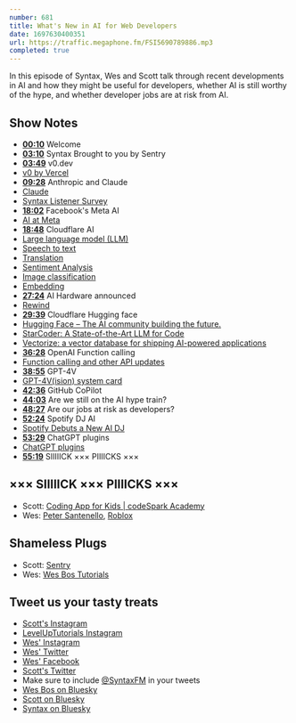 ```yaml
---
number: 681
title: What's New in AI for Web Developers
date: 1697630400351
url: https://traffic.megaphone.fm/FSI5690789886.mp3
completed: true
---
```


In this episode of Syntax, Wes and Scott talk through recent developments in AI and how they might be useful for developers, whether AI is still worthy of the hype, and whether developer jobs are at risk from AI.

## Show Notes

- **[00:10](#t=00:10)** Welcome
- **[03:10](#t=03:10)** Syntax Brought to you by Sentry
- **[03:49](#t=03:49)** v0.dev
- [v0 by Vercel](https://v0.dev/)
- **[09:28](#t=09:28)** Anthropic and Claude
- [Claude](https://claude.ai/)
- [Syntax Listener Survey](https://wcqk05xik6u.typeform.com/to/gN54Y7kd)
- **[18:02](#t=18:02)** Facebook's Meta AI
- [AI at Meta](https://ai.meta.com/)
- **[18:48](#t=18:48)** Cloudflare AI
- [Large language model (LLM)](https://developers.cloudflare.com/workers-ai/models/llm/)
- [Speech to text](https://developers.cloudflare.com/workers-ai/models/speech-to-text/)
- [Translation](https://developers.cloudflare.com/workers-ai/models/translation/)
- [Sentiment Analysis](https://developers.cloudflare.com/workers-ai/models/sentiment-analysis/)
- [Image classification](https://developers.cloudflare.com/workers-ai/models/image-classification/)
- [Embedding](https://developers.cloudflare.com/workers-ai/models/embedding/)
- **[27:24](#t=27:24)** AI Hardware announced
- [Rewind](https://www.rewind.ai/)
- **[29:39](#t=29:39)** Cloudflare Hugging face
- [Hugging Face – The AI community building the future.](https://huggingface.co/)
- [StarCoder: A State-of-the-Art LLM for Code](https://huggingface.co/blog/starcoder)
- [Vectorize: a vector database for shipping AI-powered applications](https://blog.cloudflare.com/vectorize-vector-database-open-beta/)
- **[36:28](#t=36:28)** OpenAI Function calling
- [Function calling and other API updates](https://openai.com/blog/function-calling-and-other-api-updates)
- **[38:55](#t=38:55)** GPT-4V
- [GPT-4V(ision) system card](https://openai.com/research/gpt-4v-system-card)
- **[42:36](#t=42:36)** GitHub CoPilot
- **[44:03](#t=44:03)** Are we still on the AI hype train?
- **[48:27](#t=48:27)** Are our jobs at risk as developers?
- **[52:24](#t=52:24)** Spotify DJ AI
- [Spotify Debuts a New AI DJ](https://newsroom.spotify.com/2023-02-22/spotify-debuts-a-new-ai-dj-right-in-your-pocket/)
- **[53:29](#t=53:29)** ChatGPT plugins
- [ChatGPT plugins](https://openai.com/blog/chatgpt-plugins)
- **[55:19](#t=55:19)** SIIIIICK ××× PIIIICKS ×××

## ××× SIIIIICK ××× PIIIICKS ×××

- Scott: [Coding App for Kids | codeSpark Academy](https://codespark.com/)
- Wes: [Peter Santenello](https://www.youtube.com/channel/UC3Vuq4Q1bKFtAiKYlwRv3oA), [Roblox](https://www.roblox.com/)

## Shameless Plugs

- Scott: [Sentry](https://sentry.io)
- Wes: [Wes Bos Tutorials](https://wesbos.com/courses)

## Tweet us your tasty treats

- [Scott's Instagram](https://www.instagram.com/stolinski/)
- [LevelUpTutorials Instagram](https://www.instagram.com/LevelUpTutorials/)
- [Wes' Instagram](https://www.instagram.com/wesbos/)
- [Wes' Twitter](https://twitter.com/wesbos)
- [Wes' Facebook](https://www.facebook.com/wesbos.developer)
- [Scott's Twitter](https://twitter.com/stolinski)
- Make sure to include [@SyntaxFM](https://twitter.com/SyntaxFM) in your tweets
- [Wes Bos on Bluesky](https://bsky.app/profile/wesbos.com)
- [Scott on Bluesky](https://bsky.app/profile/tolin.ski)
- [Syntax on Bluesky](https://bsky.app/profile/syntax.fm)
